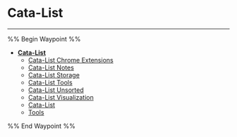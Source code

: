 # Cata-List

---

%% Begin Waypoint %%
- **[Cata-List](../../../..//HOME-MTHRFCKR/BOOKMRKS-MTHRFCKR/Cata-List/Cata-List.md)**
	- [Cata-List Chrome Extensions](Cata-List%20Chrome%20Extensions.md)
	- [Cata-List Notes](Cata-List%20Notes.md)
	- [Cata-List Storage](Cata-List%20Storage.md)
	- [Cata-List Tools](Cata-List%20Tools.md)
	- [Cata-List Unsorted](Cata-List%20Unsorted.md)
	- [Cata-List Visualization](Cata-List%20Visualization.md)
	- [Cata-List](../../../..//HOME-MTHRFCKR/BOOKMRKS-MTHRFCKR/Cata-List/Cata-List.md)
	- [Tools](Tools.md)

%% End Waypoint %%

